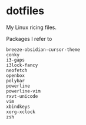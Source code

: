 # dotfiles
My Linux ricing files. 

Packages I refer to
```
breeze-obsidian-cursor-theme
conky
i3-gaps
i3lock-fancy
neofetch
openbox
polybar
powerline
powerline-vim
rxvt-unicode
vim
xbindkeys
xorg-xclock
zsh
```
